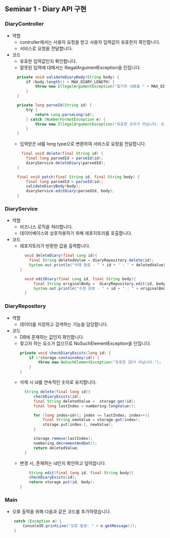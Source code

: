 ## Seminar 1 - Diary API 구현 

### DiaryController

- 역할
  - controller에서는 사용자 요청을 받고 사용자 입력값이 유효한지 확인합니다.
  - 서비스로 요청을 전달합니다.
- 코드
  - 유효한 입력값인지 확인합니다.
  - 잘못된 입력에 대해서는 IllegalArgumentException을 던집니다. 
  ```java
    private void validateDiaryBody(String body) {
        if (body.length() > MAX_DIARY_LENGTH) {
            throw new IllegalArgumentException("일기의 내용을 " + MAX_DIARY_LENGTH + "자 이내로 입력해주세요.");
        }
    }

    private long parseId(String id) {
        try {
            return Long.parseLong(id);
        } catch (NumberFormatException e) {
            throw new IllegalArgumentException("유효한 숫자가 아닙니다. 숫자를 입력해주세요.");
        }
    }
  ```
  - 입력받은 id를 long type으로 변환하여 서비스로 요청을 전달합니다.
  ```java
      final void delete(final String id) {
        final long parsedId = parseId(id);
        diaryService.deleteDiary(parsedId);
    }

    final void patch(final String id, final String body) {
        final long parsedId = parseId(id);
        validateDiaryBody(body);
        diaryService.editDiary(parsedId, body);
    }
  ```
  
### DiaryService

- 역할
  - 비즈니스 로직을 처리합니다.
  - 데이터베이스와 상호작용하기 위해 레포지토리를 호출합니다.
- 코드
  - 레포지토리가 반환한 값을 출력합니다.
    ```java
      void deleteDiary(final Long id){
        final String deletedValue = diaryRepository.delete(id);
        System.out.println("삭제 완료 - " + id + " : " + deletedValue);
    }

      void editDiary(final Long id, final String body){
          final String originalBody =  diaryRepository.edit(id, body);
          System.out.println("수정 완료 - " + id + " : " + originalBody + " -> " + body);
      }
    ```

### DiaryRepository

- 역할
  - 데이터를 저장하고 검색하는 기능을 담당합니다. 
- 코드
  - DB에 존재하는 값인지 확인합니다. 
  - 찾고자 하는 요소가 없으므로 NoSuchElementException을 던집니다. 
    ```java
    private void checkDiaryExists(long id) {
        if (!storage.containsKey(id)) {
            throw new NoSuchElementException("유효한 ID가 아닙니다.");
        }
    }
    ```
  - 삭제 시 id를 연속적인 숫자로 유지합니다.
    ```java
      String delete(final long id){
          checkDiaryExists(id);
          final String deletedValue =  storage.get(id);
          final long lastIndex = numbering.longValue();

          for (long index=id+1; index <= lastIndex; index++){
              final String newValue = storage.get(index);
              storage.put(index-1, newValue);
          }

          storage.remove(lastIndex);
          numbering.decrementAndGet();
          return deletedValue;
      }
      ```
  - 변경 시, 존재하는 id인지 확인하고 덮어씁니다. 
    ```java
        String edit(final long id, final String body){
        checkDiaryExists(id);
        return storage.put(id, body);
    }
    ```

### Main

- 오류 출력을 위해 다음과 같은 코드를 추가하였습니다.
```java
    catch (Exception e) {
        ConsoleIO.printLine("오류 발생: " + e.getMessage());
    }
```

